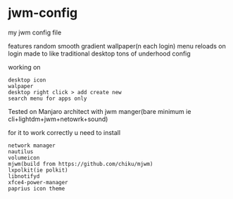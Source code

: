 # jwm-config
my jwm config file

features
    random smooth gradient wallpaper(n each login)
    menu reloads on login
    made to like traditional desktop
    tons of underhood config

working on

    desktop icon
    walpaper
    desktop right click > add create new
    search menu for apps only

Tested on Manjaro architect with jwm manger(bare minimum ie cli+lightdm+jwm+netowrk+sound)

for it to work correctly u need to install

    network manager
    nautilus
    volumeicon
    mjwm(build from https://github.com/chiku/mjwm)
    lxpolkit(ie polkit)
    libnotifyd
    xfce4-power-manager
    paprius icon theme


